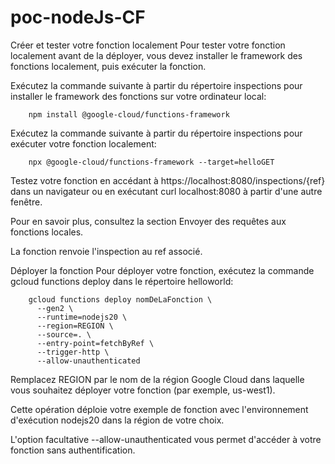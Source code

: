 # poc-nodeJs-CF

Créer et tester votre fonction localement
Pour tester votre fonction localement avant de la déployer, vous devez installer le framework des fonctions localement, puis exécuter la fonction.

Exécutez la commande suivante à partir du répertoire inspections pour installer le framework des fonctions sur votre ordinateur local:


        npm install @google-cloud/functions-framework
Exécutez la commande suivante à partir du répertoire inspections pour exécuter votre fonction localement:


        npx @google-cloud/functions-framework --target=helloGET
Testez votre fonction en accédant à https://localhost:8080/inspections/{ref} dans un navigateur ou en exécutant curl localhost:8080 à partir d'une autre fenêtre.

Pour en savoir plus, consultez la section Envoyer des requêtes aux fonctions locales.

La fonction renvoie l'inspection au ref associé.

Déployer la fonction
Pour déployer votre fonction, exécutez la commande gcloud functions deploy dans le répertoire helloworld:


        gcloud functions deploy nomDeLaFonction \
          --gen2 \
          --runtime=nodejs20 \
          --region=REGION \
          --source=. \
          --entry-point=fetchByRef \
          --trigger-http \
          --allow-unauthenticated
Remplacez REGION par le nom de la région Google Cloud dans laquelle vous souhaitez déployer votre fonction (par exemple, us-west1).

Cette opération déploie votre exemple de fonction avec l'environnement d'exécution nodejs20 dans la région de votre choix.

L'option facultative --allow-unauthenticated vous permet d'accéder à votre fonction sans authentification.

